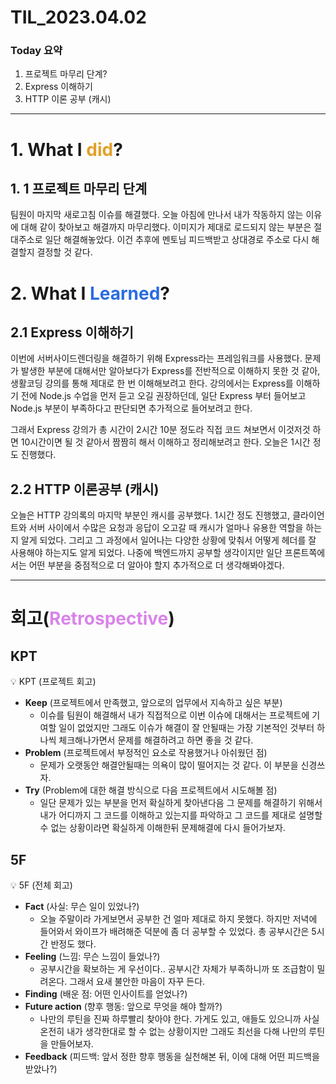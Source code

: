 # TIL_2023.04.02

### Today 요약

1. 프로젝트 마무리 단계?
2. Express 이해하기
3. HTTP 이론 공부 (캐시)

---

# 1. What I <span style="color: #e2a029">did</span>?

## 1. 1 프로젝트 마무리 단계

팀원이 마지막 새로고침 이슈를 해결했다. 오늘 아침에 만나서 내가 작동하지 않는 이유에 대해 같이 찾아보고 해결까지 마무리했다. 이미지가 제대로 로드되지 않는 부분은 절대주소로 일단 해결해놓았다. 이건 추후에 멘토님 피드백받고 상대경로 주소로 다시 해결할지 결정할 것 같다. 

# 2. What I <span style="color: #296ce2">Learned</span>?

## 2.1 Express 이해하기

이번에 서버사이드렌더링을 해결하기 위해 Express라는 프레임워크를 사용했다. 문제가 발생한 부분에 대해서만 알아보다가 Express를 전반적으로 이해하지 못한 것 같아, 생활코딩 강의를 통해 제대로 한 번 이해해보려고 한다. 강의에서는 Express를 이해하기 전에 Node.js 수업을 먼저 듣고 오길 권장하던데, 일단 Express 부터 들어보고 Node.js 부분이 부족하다고 판단되면 추가적으로 들어보려고 한다.

그래서 Express 강의가 총 시간이 2시간 10분 정도라 직접 코드 쳐보면서 이것저것 하면 10시간이면 될 것 같아서 짬짬히 해서 이해하고 정리해보려고 한다. 오늘은 1시간 정도 진행했다. 

## 2.2 HTTP 이론공부 (캐시)

오늘은 HTTP 강의록의 마지막 부분인 캐시를 공부했다. 1시간 정도 진행했고, 클라이언트와 서버 사이에서 수많은 요청과 응답이 오고갈 때 캐시가 얼마나 유용한 역할을 하는지 알게 되었다. 그리고 그 과정에서 일어나는 다양한 상황에 맞춰서 어떻게 헤더를 잘 사용해야 하는지도 알게 되었다. 나중에 백엔드까지 공부할 생각이지만 일단 프론트쪽에서는 어떤 부분을 중점적으로 더 알아야 할지 추가적으로 더 생각해봐야겠다. 

---

# 회고(<span style="color: #d984e9">Retrospective</span>)

## KPT


💡 KPT (프로젝트 회고)
>
- **Keep** (프로젝트에서 만족했고, 앞으로의 업무에서 지속하고 싶은 부분)
    - 이슈를 팀원이 해결해서 내가 직접적으로 이번 이슈에 대해서는 프로젝트에 기여할 일이 없었지만 그래도 이슈가 해결이 잘 안될때는 가장 기본적인 것부터 하나씩 체크해나가면서 문제를 해결하려고 하면 좋을 것 같다.
- **Problem** (프로젝트에서 부정적인 요소로 작용했거나 아쉬웠던 점)
    - 문제가 오랫동안 해결안될때는 의욕이 많이 떨어지는 것 같다. 이 부분을 신경쓰자.
- **Try** (Problem에 대한 해결 방식으로 다음 프로젝트에서 시도해볼 점)
    - 일단 문제가 있는 부분을 먼저 확실하게 찾아낸다음 그 문제를 해결하기 위해서 내가 어디까지 그 코드를 이해하고 있는지를 파악하고 그 코드를 제대로 설명할 수 없는 상황이라면 확실하게 이해한뒤 문제해결에 다시 들어가보자.


## 5F


💡 5F (전체 회고)
>
- **Fact** (사실: 무슨 일이 있었나?)
    - 오늘 주말이라 가게보면서 공부한 건 얼마 제대로 하지 못했다. 하지만 저녁에 들어와서 와이프가 배려해준 덕분에 좀 더 공부할 수 있었다. 총 공부시간은 5시간 반정도 했다.
- **Feeling** (느낌: 무슨 느낌이 들었나?)
    - 공부시간을 확보하는 게 우선이다.. 공부시간 자체가 부족하니까 또 조급함이 밀려온다. 
    그래서 요새 불안한 마음이 자꾸 든다.
- **Finding** (배운 점: 어떤 인사이트를 얻었나?)
- **Future action** (향후 행동: 앞으로 무엇을 해야 할까?)
    - 나만의 루틴을 진짜 하루빨리 찾아야 한다. 가게도 있고, 애들도 있으니까 사실 온전히 내가 생각한대로 할 수 없는 상황이지만 그래도 최선을 다해 나만의 루틴을 만들어보자.
- **Feedback** (피드백: 앞서 정한 향후 행동을 실천해본 뒤, 이에 대해 어떤 피드백을 받았나?)
    
    
